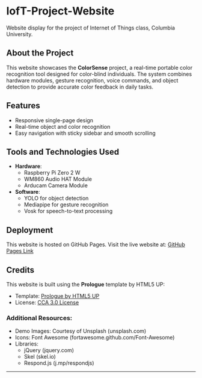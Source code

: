 # IofT-Project-Website

Website display for the project of Internet of Things class, Columbia University.

## About the Project

This website showcases the **ColorSense** project, a real-time portable color recognition tool designed for color-blind individuals. The system combines hardware modules, gesture recognition, voice commands, and object detection to provide accurate color feedback in daily tasks.

## Features

- Responsive single-page design
- Real-time object and color recognition
- Easy navigation with sticky sidebar and smooth scrolling

## Tools and Technologies Used

- **Hardware**:
  - Raspberry Pi Zero 2 W
  - WM860 Audio HAT Module
  - Arducam Camera Module
- **Software**:
  - YOLO for object detection
  - Mediapipe for gesture recognition
  - Vosk for speech-to-text processing

## Deployment

This website is hosted on GitHub Pages. Visit the live website at:
[GitHub Pages Link](https://your-username.github.io/IofT-Project-Website/)

## Credits

This website is built using the **Prologue** template by HTML5 UP:
- Template: [Prologue by HTML5 UP](https://html5up.net/prologue)
- License: [CCA 3.0 License](https://html5up.net/license)

### Additional Resources:
- Demo Images: Courtesy of Unsplash (unsplash.com)
- Icons: Font Awesome (fortawesome.github.com/Font-Awesome)
- Libraries:
  - jQuery (jquery.com)
  - Skel (skel.io)
  - Respond.js (j.mp/respondjs)

---